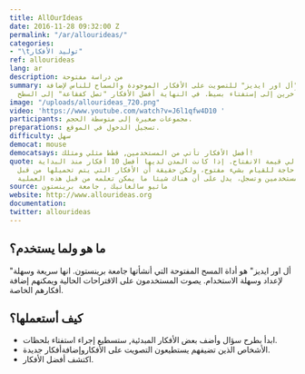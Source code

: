 ```yaml
---
title: AllOurIdeas
date: 2016-11-28 09:32:00 Z
permalink: "/ar/allourideas/"
categories:
- "\tتوليد الأفكار"
ref: allourideas
lang: ar
description: من دراسة مفتوحة
summary: استخدام "أل اور ايديز" للتصويت على الأفكار الموجودة والسماح للناس لإضافة
  أشخاص آخرين إلى إستفتاء بسيط. في النهاية أفضل الأفكار "تصل كفقاعة" إلى السطح.
image: "/uploads/allourideas_720.png"
video: 'https://www.youtube.com/watch?v=J6l1qfw4D10 '
participants: مجموعات صغيرة إلى متوسطة الحجم.
preparations: تسجيل الدخول في الموقع.
difficulty: سهل
democat: mouse
democatsays: أفضل الأفكار تأتي من المستخدمين, قطط مثلي ومثلك!
quote: وهو يبين لي قيمة الانفتاح. إذا كانت المدن لديها أفضل 10 أفكار منذ البداية،
  ليست هناك حاجة للقيام بشيء مفتوح، ولكن حقيقة أن الأفكار التي يتم تحميلها من قبل
  المستخدمين وتسجل، يدل على أن هناك شيئا ما يمكن تعلمه من قبل هذه العملية.
source: ماثيو سالغانيك , جامعة برينستون
website: http://www.allourideas.org
documentation: 
twitter: allourideas
---
```


##	ما هو ولما يستخدم؟
"أل اور ايديز" هو أداة المسح المفتوحة التي أنشأتها جامعة برينستون. انها سريعة وسهلة لإعداد وسهلة الاستخدام. يصوت المستخدمون على الاقتراحات الحالية ويمكنهم إضافة أفكارهم الخاصة.

##	كيف أستعملها؟
*	ابدأ بطرح سؤال وأضف بعض الأفكار المبدئية, ستسطيع إجراء استفتاء بلحظات.
*	الأشخاص الذين تضيفهم يستطيعون التصويت على الأفكاروإضافةأفكار جديدة.
*	اكتشف أفضل الأفكار.
